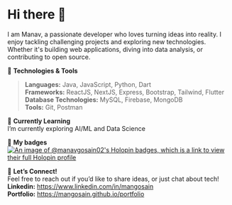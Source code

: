 # Hi there 👋  

I am Manav, a passionate developer who loves turning ideas into reality. I enjoy tackling challenging projects and exploring new technologies. Whether it's building web applications, diving into data analysis, or contributing to open source.  

🔧 **Technologies & Tools**  
> **Languages:** Java, JavaScript, Python, Dart  
> **Frameworks:** ReactJS, NextJS, Express, Bootstrap, Tailwind, Flutter  
> **Database Technologies:** MySQL, Firebase, MongoDB  
> **Tools:** Git, Postman  

🌱 **Currently Learning**  
I’m currently exploring AI/ML and Data Science  

🌟 **My badges**  
[![An image of @manavgosain02's Holopin badges, which is a link to view their full Holopin profile](https://holopin.me/manavgosain02)](https://holopin.io/@manavgosain02)

💬 **Let’s Connect!**  
Feel free to reach out if you’d like to share ideas, or just chat about tech!  
**Linkedin:** https://www.linkedin.com/in/mangosain  
**Portfolio:** https://mangosain.github.io/portfolio  

<!--
**mangosain/mangosain** is a ✨ _special_ ✨ repository because its `README.md` (this file) appears on your GitHub profile.

Here are some ideas to get you started:

- 🔭 I’m currently working on ...
- 🌱 I’m currently learning ...
- 👯 I’m looking to collaborate on ...
- 🤔 I’m looking for help with ...
- 💬 Ask me about ...
- 📫 How to reach me: ...
- 😄 Pronouns: ...
- ⚡ Fun fact: ...
-->
